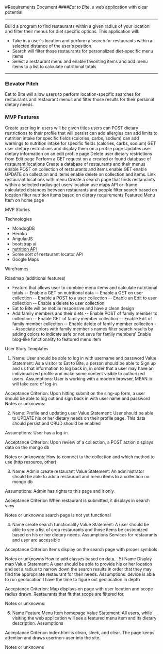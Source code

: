 #Requirements Document
####_Eat to Bite_, a web application with clear potential
***

Build a program to find restaurants within a given radius of your location and filter their menus for diet specific options.
This application will:
* Take in a user's location and perform a search for restaurants within a selected distance of the user's position.
* Search will filter those restaurants for personalized diet-specific menu items
* Select a restaurant menu and enable favoriting items and add menu items to a list to calculate nutritional totals

***

### Elevator Pitch

Eat to Bite will allow users to perform location-specific searches for restaurants and restaurant menus and filter those results for their personal dietary needs.


### MVP Features
Create user log in 
users will be given titles
users can POST dietary restrictions to their profile that will persist
can add allergies
can add limits to nutrition intake for specific fields (calories, carbs, sodium)
can add warnings to nutrition intake for specific fields (calories, carbs, sodium)
GET user dietary restrictions and display them on a profile page
Updates user dietary information on an edit profile page
Delete user dietary restrictions from Edit page
Perform a GET request on a created or found database of restaurant locations
Create a database of restaurants and their menus
enable POST on collection of restaurants and items
enable GET
enable UPDATE on collection and items
enable delete on collection and items.
Link restaurant locations with menu
Create a search page that finds restaurants within a selected radius
get users location
use maps API or iframe
calculated distances between restaurants and people
filter search based on location
filter nutrition items based on dietary requirements
Featured Menu Item on home page

MVP Stories

Technologies
* MondogDB
* Heroku
* AngularJS
* bootstrap ui
* [nutrition API](http://www.nutritionix.com/api)
* Some sort of restaurant locator API
* Google Maps


Wireframes


Roadmap (additional features)

- Feature that allows user to combine menu items and calculate nutritional totals
    -- Enable a GET on nutritional data
    -- Enable a GET on user collection
    -- Enable a POST to a user collection
    -- Enable an Edit to user collection
    -- Enable a delete to user collection
- Eat to Bite will be mobile responsive and have a clean design
- Add family members and their diets
    -- Enable POST of family member to collection
    -- Enable GET of family member collection
    -- Enable Edit of family member collection
    -- Enable delete of family member collection
    -- Associate colors with family member's names
filter search results by adding colors to indicate safe or not save for family members'
Enable blog-like functionality to featured menu item



User Story Templates

1) Name:
User should be able to log in with username and password
Value Statement:
As a visitor to Eat to Bite, a person should be able to Sign up and us that information to log back in, in order that a user may have an individualized profile and make some content visible to authorized users.
Assumptions:
User is working with a modern browser, MEAN.io will take care of log-in

Acceptance Criterion:
Upon hitting submit on the sing-up form, a user should be able to log out and sign back in with user name and password
Notes or unknowns:

2) Name:
Profile and updating user
Value Statement:
User should be able to UPDATE his or her dietary needs on their profile page. This data should persist and CRUD should be enabled

Assumptions:
User has a log-in.

Acceptance Criterion:
Upon review of a collection, a POST action displays data on the mongo db

Notes or unknowns:
How to connect to the collection and which method to use (http resource, other)

3) Name:
Admin create restaurant
Value Statement:
An administrator should be able to add a restaurant and menu items to a collection on mongo db

Assumptions:
Admin has rights to this page and it only.

Acceptance Criterion
When restaurant is submitted, it displays in search view

Notes or unknowns
search page is not yet functional

4) Name
create search functionality
Value Statement:
A user should be able to see a list of area restaurants and those items be customized based on his or her dietary needs.
Assumptions
Services for restaurants and user are accessible

Acceptance Criterion
Items display on the search page with proper symbols

Notes or unknowns
How to add classes based on data…
5) Name
Display map
Value Statement:
A user should be able to provide his or her location and set a radius to narrow down the search results in order that they may find the appropriate restaurant for their needs.
Assumptions:
device is able to run geolocation
I have the time to figure out geolocation in depth

Acceptance Criterion:
Map displays on page with user location and scope radius drawn.  Restaurants that fit that scope are filtered for.

Notes or unknowns:

6) Name
Feature Menu Item homepage
Value Statement:
All users, while visiting the web application will see a featured menu item and its dietary description.
Assumptions

Acceptance Criterion
index.html is clean, sleek, and clear.  The page keeps attention and draws user/non-user into the site.

Notes or unknowns
